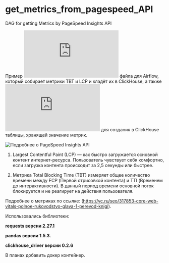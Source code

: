 # get_metrics_from_pagespeed_API
DAG for getting Metrics by PageSpeed Insights API

Пример ![DAG](https://github.com/hustler1984/get_metrics_from_pagespeed_API/blob/main/site_metrics_dag.py) файла для Airflow, который собирает метрики TBT и LCP и кладёт их в ClickHouse, а также
![DDL](https://github.com/hustler1984/get_metrics_from_pagespeed_API/blob/main/DDL.txt) для создания в ClickHouse таблицы, хранящей значение метрик. 

![Подробнее о PageSpeed Insights API](https://developers.google.com/speed/docs/insights/v5/get-started?hl=ru)

1. Largest Contentful Paint (LCP) — как быстро загружается основной контент интернет-ресурса. Пользователь чувствует себя комфортно, если загрузка контента происходит за 2,5 секунды или быстрее.
   
2. Метрика Total Blocking Time (TBT) измеряет общее количество времени между FCP (Первой отрисовкой контента) и TTI (Временем до интерактивности). В данный период времени основной поток блокируется и не реагирует на действия пользователя.

Подробнее о метриках по ссылке: (https://vc.ru/seo/317853-core-web-vitals-polnoe-rukovodstvo-glava-1-perevod-knigi).

Использовались библиотеки:

**requests версии 2.27.1**

**pandas версии 1.5.3.**

**clickhouse_driver версии 0.2.6**

В планах добавить докер контейнер.
